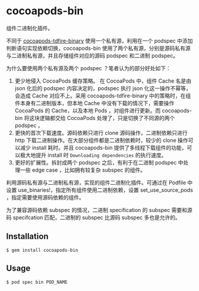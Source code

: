 # cocoapods-bin

组件二进制化插件。

不同于 [cocoapods-tdfire-binary](https://github.com/tripleCC/cocoapods-tdfire-binary) 使用一个私有源，利用在一个 podspec 中添加判断语句实现依赖切换，cocoapods-bin 使用了两个私有源，分别是源码私有源与二进制私有源，并且存储组件对应的源码 podspec 和二进制 podspec。

为什么要使用两个私有源及两个 podspec ？笔者认为的部分好处如下：

1. 更少地侵入 CocoaPods 缓存策略。 在 CocoaPods 中，组件 Cache 名是由 json 化后的 podspec 内容决定的，podspec 执行 json 化这一操作不幂等，会造成 Cache 对应不上。采用 cocoapods-tdfire-binary 中的策略时，在组件本身有二进制版本，但本地 Cache 中没有下载的情况下，需要操作 CocoaPods 的 Cache，以及本地 Pods ，对组件进行更新。而 cocoapods-bin 将这块逻辑都交给 CocoaPods 处理了，只是切换了不同源的两个 podspec 。
2. 更快的首次下载速度。源码依赖只进行 clone 源码操作，二进制依赖只进行 http 下载二进制操作。在大部分组件都是二进制依赖时，较少的 clone 操作可以减少 install 耗时。并且 cocoapods-bin 提供了多线程下载组件的功能，可以极大地提升 install 时 `Downloading dependencies` 的执行速度。
3. 更好的扩展性。拆封成两个 podspec 之后，有利于在二进制 podspec 中处理一些 edge case ，比如拥有较复杂 subspec 的组件。


利用源码私有源与二进制私有源，实现的组件二进制化插件。可通过在 Podfile 中设置 use_binaries!，指定所有组件使用二进制依赖，设置 set_use_source_pods ，指定需要使用源码依赖的组件。

为了兼容源码依赖 subspec 的情况，二进制 specification 的 subspec 需要和源码 specifcation 匹配，二进制的 subspec 比源码 subspec 多也是允许的。

## Installation

    $ gem install cocoapods-bin

## Usage

    $ pod spec bin POD_NAME
